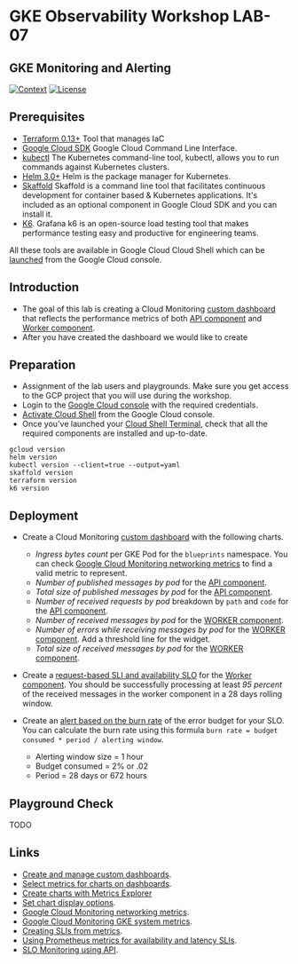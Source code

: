 # GKE Observability Workshop LAB-07

## GKE Monitoring and Alerting

[![Context](https://img.shields.io/badge/GKE%20Observability%20Workshop-07-blue.svg)](#)
[![License](https://img.shields.io/badge/License-Apache%202.0-blue.svg)](https://opensource.org/licenses/Apache-2.0)

## Prerequisites

* [Terraform 0.13+](https://developer.hashicorp.com/terraform/downloads) Tool that manages IaC 
* [Google Cloud SDK](https://cloud.google.com/sdk/docs/install) Google Cloud Command Line Interface.
* [kubectl](https://kubernetes.io/docs/tasks/tools/install-kubectl-linux/) The Kubernetes command-line tool, kubectl, allows you to run commands against Kubernetes clusters.
* [Helm 3.0+](https://helm.sh/docs/) Helm is the package manager for Kubernetes.
* [Skaffold](https://skaffold.dev/) Skaffold is a command line tool that facilitates continuous development for container based & Kubernetes applications. It's included as an optional component in Google Cloud SDK and you can install it.
* [K6](https://k6.io/docs/). Grafana k6 is an open-source load testing tool that makes performance testing easy and productive for engineering teams. 

All these tools are available in Google Cloud Cloud Shell which can be [launched](https://cloud.google.com/shell/docs/launching-cloud-shell) from the Google Cloud console.


## Introduction
* The goal of this lab is creating a Cloud Monitoring [custom dashboard]() that reflects the performance metrics of both [API component](../lab-01/app/api/k8s/deployment.yaml) and [Worker component](../lab-01/app/worker/k8s/deployment.yaml).
* After you have created the dashboard we would like to create 

## Preparation

* Assignment of the lab users and playgrounds. Make sure you get access to the GCP project that you will use during the workshop.
* Login to the [Google Cloud console](https://console.cloud.google.com) with the required credentials.
* [Activate Cloud Shell](https://cloud.google.com/shell/docs/launching-cloud-shell) from the Google Cloud console.
* Once you've launched your [Cloud Shell Terminal](https://cloud.google.com/shell/docs/use-cloud-shell-terminal), check that all the required components are installed and up-to-date.
```
gcloud version
helm version
kubectl version --client=true --output=yaml
skaffold version
terraform version
k6 version
```

## Deployment

* Create a Cloud Monitoring [custom dashboard](https://cloud.google.com/monitoring/charts/dashboards) with the following charts.
    * *Ingress bytes count* per GKE Pod for the `blueprints` namespace. You can check [Google Cloud Monitoring networking metrics](https://cloud.google.com/monitoring/api/metrics_gcp#gcp-networking) to find a valid metric to represent.
    * *Number of published messages by pod* for the [API component](../lab-01/app/api/metrics/main.go).
    * *Total size of published messages by pod* for the [API component](../lab-01/app/api/metrics/main.go).
    * *Number of received requests by pod* breakdown by `path` and `code` for the [API component](../lab-01/app/api/metrics/main.go).
    * *Number of received messages by pod* for the [WORKER component](../lab-01/app/worker/metrics/main.go).
    * *Number of errors while receiving messages by pod* for the [WORKER component](../lab-01/app/worker/metrics/main.go). Add a threshold line for the widget.
    * *Total size of received messages by pod* for the [WORKER component](../lab-01/app/worker/metrics/main.go).

* Create a [request-based SLI and availability SLO](https://cloud.google.com/stackdriver/docs/solutions/slo-monitoring) for the [Worker component](../lab-01/app/worker/k8s/deployment.yaml). You should be successfully processing at least *95 percent* of the received messages in the worker component in a 28 days rolling window. 

* Create an [alert based on the burn rate](https://cloud.google.com/stackdriver/docs/solutions/slo-monitoring/alerting-on-budget-burn-rate) of the error budget for your SLO.
You can calculate the burn rate using this formula `burn rate = budget consumed * period / alerting window`.
    * Alerting window size = 1 hour
    * Budget consumed = 2% or .02
    * Period = 28 days or 672 hours

## Playground Check
TODO

## Links

- [Create and manage custom dashboards](https://cloud.google.com/monitoring/charts/dashboards).
- [Select metrics for charts on dashboards](https://cloud.google.com/monitoring/charts/selecting-aggregating-metrics).
- [Create charts with Metrics Explorer](https://cloud.google.com/monitoring/charts/metrics-explorer)
- [Set chart display options](https://cloud.google.com/monitoring/charts/chart-view-options#threshold-option).
- [Google Cloud Monitoring networking metrics](https://cloud.google.com/monitoring/api/metrics_gcp#gcp-networking).
- [Google Cloud Monitoring GKE system metrics](https://cloud.google.com/monitoring/api/metrics_kubernetes).
- [Creating SLIs from metrics](https://cloud.google.com/stackdriver/docs/solutions/slo-monitoring/sli-metrics/overview).
- [Using Prometheus metrics for availability and latency SLIs](https://cloud.google.com/stackdriver/docs/solutions/slo-monitoring/sli-metrics/prometheus).
- [SLO Monitoring using API](https://cloud.google.com/stackdriver/docs/solutions/slo-monitoring/api/using-api).


